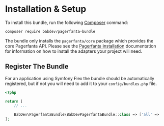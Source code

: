 # Installation & Setup

To install this bundle, run the following [Composer](https://getcomposer.org/) command:

```bash
composer require babdev/pagerfanta-bundle
```

<div class="docs-note">The bundle only installs the <code>pagerfanta/core</code> package which provides the core Pagerfanta API. Please see the <a href="/open-source/packages/pagerfanta/docs/3.x/installation">Pagerfanta installation</a> documentation for information on how to install the adapters your project will need.</div>

## Register The Bundle

For an application using Symfony Flex the bundle should be automatically registered, but if not you will need to add it to your `config/bundles.php` file.

```php
<?php

return [
    // ...

    BabDev\PagerfantaBundle\BabDevPagerfantaBundle::class => ['all' => true],
];
```
